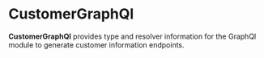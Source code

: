 # CustomerGraphQl

**CustomerGraphQl** provides type and resolver information for the GraphQl module
to generate customer information endpoints.
